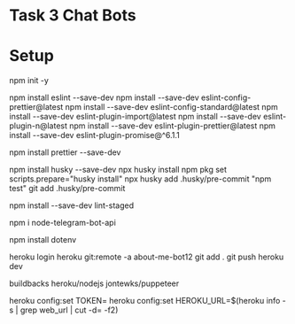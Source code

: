 # Task 3 Chat Bots

# Setup

npm init -y

npm install eslint --save-dev
npm install --save-dev eslint-config-prettier@latest
npm install --save-dev eslint-config-standard@latest
npm install --save-dev eslint-plugin-import@latest
npm install --save-dev eslint-plugin-n@latest
npm install --save-dev eslint-plugin-prettier@latest
npm install --save-dev eslint-plugin-promise@^6.1.1

npm install prettier --save-dev

npm install husky --save-dev
npx husky install
npm pkg set scripts.prepare="husky install"
npx husky add .husky/pre-commit "npm test"
git add .husky/pre-commit

npm install --save-dev lint-staged

npm i node-telegram-bot-api

npm install dotenv

heroku login
heroku git:remote -a about-me-bot12
git add .
git push heroku dev

buildbacks
heroku/nodejs
jontewks/puppeteer

heroku config:set TOKEN=
heroku config:set HEROKU_URL=$(heroku info -s | grep web_url | cut -d= -f2)

